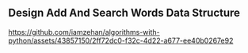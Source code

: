  ## Design Add And Search Words Data Structure

https://github.com/iamzehan/algorithms-with-python/assets/43857150/2ff72dc0-f32c-4d22-a677-ee40b0267e92


